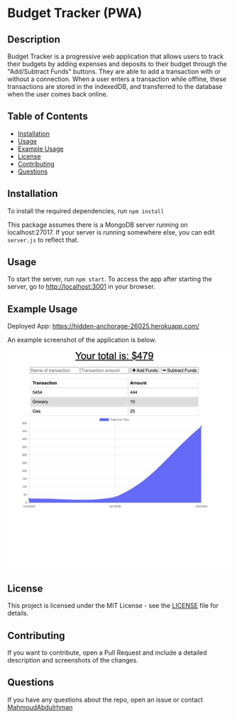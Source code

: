 # Budget Tracker (PWA)

## Description

Budget Tracker is a progressive web application that allows users to track their budgets by adding expenses and deposits to their budget through the "Add/Subtract Funds" buttons. They are able to add a transaction with or without a connection. When a user enters a transaction while offline, these transactions are stored in the indexedDB, and transferred to the database when the user comes back online.

## Table of Contents

- [Installation](#installation)
- [Usage](#usage)
- [Example Usage](#example-usage)
- [License](#license)
- [Contributing](#contributing)
- [Questions](#questions)

## Installation

To install the required dependencies, run `npm install`

This package assumes there is a MongoDB server running on localhost:27017. If your server is running somewhere else, you can edit `server.js` to reflect that.

## Usage

To start the server, run `npm start`. To access the app after starting the server, go to <http://localhost:3001> in your browser.

## Example Usage

Deployed App: <https://hidden-anchorage-26025.herokuapp.com/>

An example screenshot of the application is below.

![screenshot](public/assets/images/1.png)

## License

This project is licensed under the MIT License - see the [LICENSE](LICENSE) file for details.

## Contributing

If you want to contribute, open a Pull Request and include a detailed description and screenshots of the changes.

## Questions

If you have any questions about the repo, open an issue or contact [MahmoudAbdulrhman](https://github.com/MahmoudAbdulrhman)

